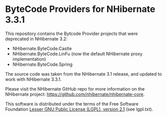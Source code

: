 ByteCode Providers for NHibernate 3.3.1
=======================================

This repository contains the Bytcode Provider projects that were deprecated in NHibernate 3.2:

* NHibernate.ByteCode.Castle
* NHibernate.ByteCode.LinFu (now the default NHibernate proxy implementation)
* NHibernate.ByteCode.Spring

The source code was taken from the NHibernate 3.1 release, and updated to work with NHibernate 3.3.1.

Please visit the NHibernate GitHub repo for more information on the NHibernate project: <https://github.com/nhibernate/nhibernate-core>.

This software is distributed under the terms of the Free Software Foundation [Lesser GNU Public License (LGPL), version 2.1][D1] (see lgpl.txt).

[D1]: http://www.gnu.org/licenses/lgpl-2.1-standalone.html